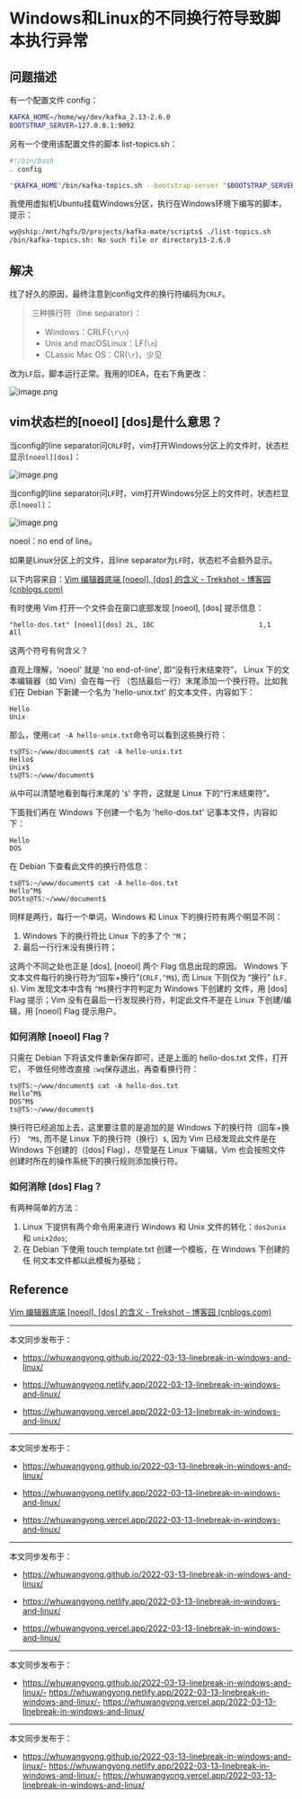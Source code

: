 # Windows和Linux的不同换行符导致脚本执行异常

## 问题描述

有一个配置文件 config：

```bash
KAFKA_HOME=/home/wy/dev/kafka_2.13-2.6.0
BOOTSTRAP_SERVER=127.0.0.1:9092
```

另有一个使用该配置文件的脚本 list-topics.sh：

```bash
#!/bin/bash
. config

"$KAFKA_HOME"/bin/kafka-topics.sh --bootstrap-server "$BOOTSTRAP_SERVER" --list
```

我使用虚拟机Ubuntu挂载Windows分区，执行在Windows环境下编写的脚本，提示：

```bash
wy@ship:/mnt/hgfs/D/projects/kafka-mate/scripts$ ./list-topics.sh 
/bin/kafka-topics.sh: No such file or directory13-2.6.0
```

## 解决

找了好久的原因，最终注意到config文件的换行符编码为`CRLF`。

> 三种换行符（line separator）：
>
> * Windows：CRLF(`\r\n`)
> * Unix and macOSLinux：LF(`\n`)
> * CLassic Mac OS：CR(`\r`)，少见
>

改为`LF`后，脚本运行正常。我用的IDEA，在右下角更改：

![image.png](https://cdn.jsdelivr.net/gh/whuwangyong/whuwangyong.github.io@gh-pages/2022-03-13-linebreak-in-windows-and-linux/assets/image-20220313173320-m3he0qa.png)

## vim状态栏的[noeol] [dos]是什么意思？

当config的line separator问`CRLF`时，vim打开Windows分区上的文件时，状态栏显示`[noeol][dos]`：

![image.png](https://cdn.jsdelivr.net/gh/whuwangyong/whuwangyong.github.io@gh-pages/2022-03-13-linebreak-in-windows-and-linux/assets/image-20220313172145-gr1vmgk.png)

当config的line separator问`LF`时，vim打开Windows分区上的文件时，状态栏显示`[noeol]`：

![image.png](https://cdn.jsdelivr.net/gh/whuwangyong/whuwangyong.github.io@gh-pages/2022-03-13-linebreak-in-windows-and-linux/assets/image-20220313172052-wah96f1.png)

noeol：no end of line。

如果是Linux分区上的文件，且line separator为`LF`时，状态栏不会额外显示。

以下内容来自：[Vim 编辑器底端 [noeol], [dos] 的含义 - Trekshot - 博客园 (cnblogs.com)](https://www.cnblogs.com/Trekshot/archive/2012/11/26/the-meaning-of-noeol-and-dos-flag-in-vim.html)

有时使用 Vim 打开一个文件会在窗口底部发现 [noeol], [dos] 提示信息：

```
"hello-dos.txt" [noeol][dos] 2L, 10C                          1,1           All
```

这两个符号有何含义？

直观上理解，'noeol' 就是 'no end-of-line', 即“没有行末结束符”， Linux 下的文本编辑器（如 Vim）会在每一行 （包括最后一行）末尾添加一个换行符。比如我们在 Debian 下新建一个名为 'hello-unix.txt' 的文本文件，内容如下：

```
Hello
Unix
```

那么，使用`cat -A hello-unix.txt`命令可以看到这些换行符：

```
ts@TS:~/www/document$ cat -A hello-unix.txt
Hello$
Unix$
ts@TS:~/www/document$
```

从中可以清楚地看到每行末尾的 '`$`' 字符，这就是 Linux 下的“行末结束符”。

下面我们再在 Windows 下创建一个名为 'hello-dos.txt' 记事本文件，内容如下：

```
Hello
DOS
```

在 Debian 下查看此文件的换行符信息：

```
ts@TS:~/www/document$ cat -A hello-dos.txt
Hello^M$
DOSts@TS:~/www/document$
```

同样是两行，每行一个单词，Windows 和 Linux 下的换行符有两个明显不同：

1. Windows 下的换行符比 Linux 下的多了个 `^M`；
2. 最后一行行末没有换行符；

这两个不同之处也正是 [dos], [noeol] 两个 Flag 信息出现的原因。 Windows 下文本文件每行的换行符为“回车+换行”(`CRLF,^M$`), 而 Linux 下则仅为 “换行” (`LF, $`). Vim 发现文本中含有 `^M$`换行字符判定为 Windows 下创建的 文件，用 [dos] Flag 提示；Vim 没有在最后一行发现换行符，判定此文件不是在 Linux 下创建/编辑，用 [noeol] Flag 提示用户。

### 如何消除 [noeol] Flag？

只需在 Debian 下将该文件重新保存即可，还是上面的 hello-dos.txt 文件，打开它， 不做任何修改直接 `:wq`保存退出，再查看换行符：

```
ts@TS:~/www/document$ cat -A hello-dos.txt
Hello^M$
DOS^M$
ts@TS:~/www/document$
```

换行符已经追加上去，这里要注意的是追加的是 Windows 下的换行符（回车+换行） `^M$`, 而不是 Linux 下的换行符（换行）`$`, 因为 Vim 已经发现此文件是在 Windows 下创建的（[dos] Flag），尽管是在 Linux 下编辑，Vim 也会按照文件创建时所在的操作系统下的换行规则添加换行符。

### 如何消除 [dos] Flag？

有两种简单的方法：

1. Linux 下提供有两个命令用来进行 Windows 和 Unix 文件的转化：`dos2unix `和 `unix2dos`;
2. 在 Debian 下使用 touch template.txt 创建一个模板，在 Windows 下创建的任 何文本文件都以此模板为基础；

## Reference

[Vim 编辑器底端 [noeol], [dos] 的含义 - Trekshot - 博客园 (cnblogs.com)](https://www.cnblogs.com/Trekshot/archive/2012/11/26/the-meaning-of-noeol-and-dos-flag-in-vim.html)


---

本文同步发布于：

- https://whuwangyong.github.io/2022-03-13-linebreak-in-windows-and-linux/

- https://whuwangyong.netlify.app/2022-03-13-linebreak-in-windows-and-linux/

- https://whuwangyong.vercel.app/2022-03-13-linebreak-in-windows-and-linux/



---

本文同步发布于：

- https://whuwangyong.github.io/2022-03-13-linebreak-in-windows-and-linux/

- https://whuwangyong.netlify.app/2022-03-13-linebreak-in-windows-and-linux/

- https://whuwangyong.vercel.app/2022-03-13-linebreak-in-windows-and-linux/



---

本文同步发布于：

- https://whuwangyong.github.io/2022-03-13-linebreak-in-windows-and-linux/

- https://whuwangyong.netlify.app/2022-03-13-linebreak-in-windows-and-linux/

- https://whuwangyong.vercel.app/2022-03-13-linebreak-in-windows-and-linux/



---

本文同步发布于：

- https://whuwangyong.github.io/2022-03-13-linebreak-in-windows-and-linux/- https://whuwangyong.netlify.app/2022-03-13-linebreak-in-windows-and-linux/- https://whuwangyong.vercel.app/2022-03-13-linebreak-in-windows-and-linux/
---
本文同步发布于：
- https://whuwangyong.github.io/2022-03-13-linebreak-in-windows-and-linux/- https://whuwangyong.netlify.app/2022-03-13-linebreak-in-windows-and-linux/- https://whuwangyong.vercel.app/2022-03-13-linebreak-in-windows-and-linux/
